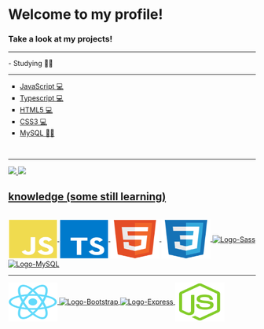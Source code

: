 # Welcome to my profile!

### Take a look at my projects!

<hr>
 - Studying 👨‍💻
 <hr>
 <ul type="square">
     <p>
     <li><a href="https://nodejs.org/en/" target="_blank" rel="external">JavaScript  💻</a>
      <li><a href="https://nodejs.org/en/" target="_blank" rel="external">Typescript 💻</a>
     <li><a href="https://code.visualstudio.com" target="_blank" rel="external">HTML5 💻</a>  
     <li><a href="https://code.visualstudio.com" target="_blank" rel="external">CSS3 💻</a>
       <li><a href="https://www.mysql.com" target="_blank" rel="external">MySQL  💸🎲</a>
     </p>
 </ul>
 <br>
 <hr>
 <div>
   <a href="https://github.com/mendesarhur">
  <img height="180em" src="https://github-readme-stats.vercel.app/api?username=mendesarthur&show_icons=true&theme=dark&include_all_commits=true&count_private=true"/>
  <img height="180em" src="https://github-readme-stats.vercel.app/api/top-langs/?username=mendesarthur&layout=compact&langs_count=7&theme=dark"/>
</div>
 
</div>

<h2> knowledge (some still learning) </h2>
 
<div style="display: inline_block"><br>
   <a target="_blank" rel="noopener noreferrer" href="https://github.com/mendesarthur?tab=repositories">
    <img align="center" alt="Logo-Js" title="JavaScript" height="80"width="100"src="https://raw.githubusercontent.com/devicons/devicon/master/icons/javascript/javascript-plain.svg">
  <img align="center" alt="Logo-Ts" title="TypeScript" height="80"width="100"src="https://raw.githubusercontent.com/devicons/devicon/master/icons/typescript/typescript-plain.svg">
  <img align="center" alt="Logo-HTML" title="HTML" height="80"width="100"src="https://raw.githubusercontent.com/devicons/devicon/master/icons/html5/html5-original.svg">
  <img align="center" alt="Logo-CSS" title="CSS" 
  height="80"width="100"src="https://raw.githubusercontent.com/devicons/devicon/master/icons/css3/css3-original.svg">
   <img align="center" alt="Logo-Sass" title="Sass" height="80"width="100"img src="https://cdn.jsdelivr.net/gh/devicons/devicon/icons/sass/sass-original.svg" />
   <img align="center" alt="Logo-MySQL" title="MySQL" height="120" width="120" src="https://waresoft.com.br/wp-content/uploads/2021/04/MySQL_Logo_600x600.png">
  <hr>
   <img align="center" alt="Logo-React" title="React" 
   height="80"width="100"src="https://raw.githubusercontent.com/devicons/devicon/master/icons/react/react-original.svg">
    <img align="center" alt="Logo-Bootstrap" title="Bootstrap" 
   height="80"width="100"<img src="https://cdn.jsdelivr.net/gh/devicons/devicon/icons/bootstrap/bootstrap-original.svg" />
    <img align="center" alt="Logo-Express" title="Express" height="60"width="80"
    src="https://cdn.jsdelivr.net/gh/devicons/devicon/icons/express/express-original.svg" />
  <img align="center" alt="Logo-Node" title="NodeJs" height="80"width="100"src="https://raw.githubusercontent.com/devicons/devicon/master/icons/nodejs/nodejs-original.svg">  
</div>
 

  


